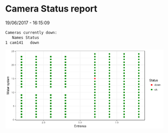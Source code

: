Camera Status report
================
19/06/2017 - 16:15:09

    Cameras currently down:
       Names Status
    1 cam141   down

![](camreport_files/figure-markdown_github/unnamed-chunk-2-1.png)
